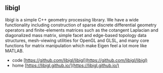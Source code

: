 ## libigl

libigl is a simple C++ geometry processing library. We have a wide functionality including construction of sparse discrete differential geometry operators and finite-elements matrices such as the cotangent Laplacian and diagonalized mass matrix, simple facet and edge-based topology data structures, mesh-viewing utilities for OpenGL and GLSL, and many core functions for matrix manipulation which make Eigen feel a lot more like MATLAB.

- code [https://github.com/libigl/libigl](https://github.com/libigl/libigl)
- home [https://libigl.github.io/](https://libigl.github.io/)
